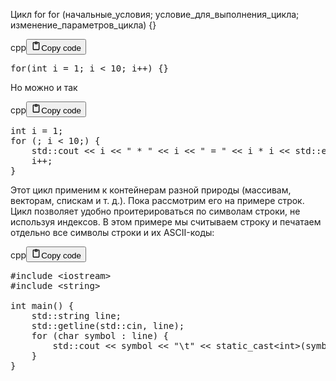 <p>Цикл for
for (начальные_условия;  условие_для_выполнения_цикла; изменение_параметров_цикла) {}</p>
<div class="code_element"><div class="lang_line"><text>cpp</text><button class="copy_code_button" onclick="CopyCode(this)"><svg style="width: 1.2em;height: 1.2em;" aria-hidden="true" xmlns="http://www.w3.org/2000/svg" fill="none" viewBox="0 0 24 24"><path stroke="currentColor" stroke-linecap="round" stroke-linejoin="round" stroke-width="2" d="M15 4h3a1 1 0 0 1 1 1v15a1 1 0 0 1-1 1H6a1 1 0 0 1-1-1V5a1 1 0 0 1 1-1h3m0 3h6m-5-4v4h4V3h-4Z"/></svg><text>Copy code</text></button></div><div class="code language-cpp"><div class="highlight"><pre><span></span><span class="k">for</span><span class="p">(</span><span class="kt">int</span><span class="w"> </span><span class="n">i</span><span class="w"> </span><span class="o">=</span><span class="w"> </span><span class="mi">1</span><span class="p">;</span><span class="w"> </span><span class="n">i</span><span class="w"> </span><span class="o">&lt;</span><span class="w"> </span><span class="mi">10</span><span class="p">;</span><span class="w"> </span><span class="n">i</span><span class="o">++</span><span class="p">)</span><span class="w"> </span><span class="p">{}</span>
</pre></div></div></div>

<p>Но можно и так</p>
<div class="code_element"><div class="lang_line"><text>cpp</text><button class="copy_code_button" onclick="CopyCode(this)"><svg style="width: 1.2em;height: 1.2em;" aria-hidden="true" xmlns="http://www.w3.org/2000/svg" fill="none" viewBox="0 0 24 24"><path stroke="currentColor" stroke-linecap="round" stroke-linejoin="round" stroke-width="2" d="M15 4h3a1 1 0 0 1 1 1v15a1 1 0 0 1-1 1H6a1 1 0 0 1-1-1V5a1 1 0 0 1 1-1h3m0 3h6m-5-4v4h4V3h-4Z"/></svg><text>Copy code</text></button></div><div class="code language-cpp"><div class="highlight"><pre><span></span><span class="kt">int</span><span class="w"> </span><span class="n">i</span><span class="w"> </span><span class="o">=</span><span class="w"> </span><span class="mi">1</span><span class="p">;</span>
<span class="k">for</span><span class="w"> </span><span class="p">(;</span><span class="w"> </span><span class="n">i</span><span class="w"> </span><span class="o">&lt;</span><span class="w"> </span><span class="mi">10</span><span class="p">;)</span><span class="w"> </span><span class="p">{</span>
<span class="w">    </span><span class="n">std</span><span class="o">::</span><span class="n">cout</span><span class="w"> </span><span class="o">&lt;&lt;</span><span class="w"> </span><span class="n">i</span><span class="w"> </span><span class="o">&lt;&lt;</span><span class="w"> </span><span class="s">&quot; * &quot;</span><span class="w"> </span><span class="o">&lt;&lt;</span><span class="w"> </span><span class="n">i</span><span class="w"> </span><span class="o">&lt;&lt;</span><span class="w"> </span><span class="s">&quot; = &quot;</span><span class="w"> </span><span class="o">&lt;&lt;</span><span class="w"> </span><span class="n">i</span><span class="w"> </span><span class="o">*</span><span class="w"> </span><span class="n">i</span><span class="w"> </span><span class="o">&lt;&lt;</span><span class="w"> </span><span class="n">std</span><span class="o">::</span><span class="n">endl</span><span class="p">;</span>
<span class="w">    </span><span class="n">i</span><span class="o">++</span><span class="p">;</span>
<span class="p">}</span>
</pre></div></div></div>

<p>Этот цикл применим к контейнерам разной природы (массивам, векторам, спискам и т. д.).
Пока рассмотрим его на примере строк. 
Цикл позволяет удобно проитерироваться по символам строки, не используя индексов. 
В этом примере мы считываем строку и печатаем отдельно все символы строки и их ASCII-коды:</p>
<div class="code_element"><div class="lang_line"><text>cpp</text><button class="copy_code_button" onclick="CopyCode(this)"><svg style="width: 1.2em;height: 1.2em;" aria-hidden="true" xmlns="http://www.w3.org/2000/svg" fill="none" viewBox="0 0 24 24"><path stroke="currentColor" stroke-linecap="round" stroke-linejoin="round" stroke-width="2" d="M15 4h3a1 1 0 0 1 1 1v15a1 1 0 0 1-1 1H6a1 1 0 0 1-1-1V5a1 1 0 0 1 1-1h3m0 3h6m-5-4v4h4V3h-4Z"/></svg><text>Copy code</text></button></div><div class="code language-cpp"><div class="highlight"><pre><span></span><span class="cp">#include</span><span class="w"> </span><span class="cpf">&lt;iostream&gt;</span>
<span class="cp">#include</span><span class="w"> </span><span class="cpf">&lt;string&gt;</span>
<span class="w"> </span>
<span class="kt">int</span><span class="w"> </span><span class="nf">main</span><span class="p">()</span><span class="w"> </span><span class="p">{</span>
<span class="w">    </span><span class="n">std</span><span class="o">::</span><span class="n">string</span><span class="w"> </span><span class="n">line</span><span class="p">;</span>
<span class="w">    </span><span class="n">std</span><span class="o">::</span><span class="n">getline</span><span class="p">(</span><span class="n">std</span><span class="o">::</span><span class="n">cin</span><span class="p">,</span><span class="w"> </span><span class="n">line</span><span class="p">);</span>
<span class="w">    </span><span class="k">for</span><span class="w"> </span><span class="p">(</span><span class="kt">char</span><span class="w"> </span><span class="n">symbol</span><span class="w"> </span><span class="o">:</span><span class="w"> </span><span class="n">line</span><span class="p">)</span><span class="w"> </span><span class="p">{</span>
<span class="w">        </span><span class="n">std</span><span class="o">::</span><span class="n">cout</span><span class="w"> </span><span class="o">&lt;&lt;</span><span class="w"> </span><span class="n">symbol</span><span class="w"> </span><span class="o">&lt;&lt;</span><span class="w"> </span><span class="s">&quot;</span><span class="se">\t</span><span class="s">&quot;</span><span class="w"> </span><span class="o">&lt;&lt;</span><span class="w"> </span><span class="k">static_cast</span><span class="o">&lt;</span><span class="kt">int</span><span class="o">&gt;</span><span class="p">(</span><span class="n">symbol</span><span class="p">)</span><span class="w"> </span><span class="o">&lt;&lt;</span><span class="w"> </span><span class="s">&quot;</span><span class="se">\n</span><span class="s">&quot;</span><span class="p">;</span>
<span class="w">    </span><span class="p">}</span>
<span class="p">}</span>
</pre></div></div></div>